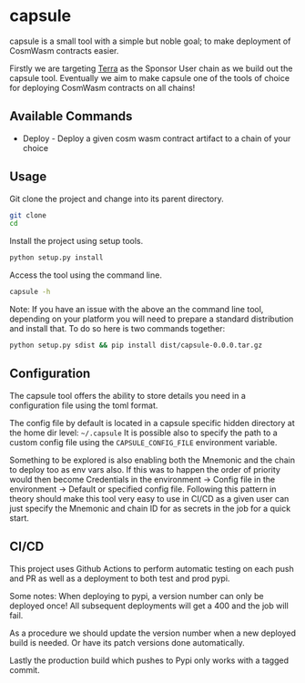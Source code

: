 # capsule

capsule is a small tool with a simple but noble goal; to make deployment of CosmWasm contracts easier.

Firstly we are targeting [Terra](https://terra.money) as the Sponsor User chain as we build out the capsule tool. Eventually we aim to make capsule one of the tools of choice for deploying CosmWasm contracts on all chains!

## Available Commands

+ Deploy - Deploy a given cosm wasm contract artifact to a chain of your choice

## Usage

Git clone the project and change into its parent directory.

```bash
git clone
cd 
```

Install the project using setup tools.

```bash
python setup.py install
```

Access the tool using the command line.

```bash
capsule -h
```

Note: If you have an issue with the above an the command line tool, depending on your platform you will need to prepare a standard distribution and install that. To do so here is two commands together:

```bash
python setup.py sdist && pip install dist/capsule-0.0.0.tar.gz
```

## Configuration

The capsule tool offers the ability to store details you need in a configuration file using the toml format. 

The config file by default is located in a capsule specific hidden directory at the home dir level: `~/.capsule`
It is possible also to specify the path to a custom config file using the `CAPSULE_CONFIG_FILE` environment variable.

Something to be explored is also enabling both the Mnemonic and the chain to deploy too as env vars also. If this was to happen the 
order of priority would then become Credentials in the environment -> Config file in the environment -> Default or specified config file.
Following this pattern in theory should make this tool very easy to use in CI/CD as a given user can just specify the Mnemonic and chain ID for as secrets in the job for a quick start.

## CI/CD
This project uses Github Actions to perform automatic testing on each push and PR as well as a deployment to both test and prod pypi.

Some notes:
When deploying to pypi, a version number can only be deployed once! All subsequent deployments will get a 400 and the job will fail.

As a procedure we should update the version number when a new deployed build is needed. Or have its patch versions done automatically.

Lastly the production build which pushes to Pypi only works with a tagged commit.